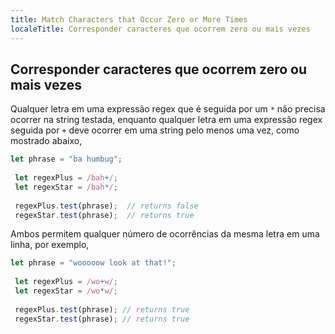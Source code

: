 ```yaml
---
title: Match Characters that Occur Zero or More Times
localeTitle: Corresponder caracteres que ocorrem zero ou mais vezes
---
```

## Corresponder caracteres que ocorrem zero ou mais vezes

Qualquer letra em uma expressão regex que é seguida por um `*` não precisa ocorrer na string testada, enquanto qualquer letra em uma expressão regex seguida por `+` deve ocorrer em uma string pelo menos uma vez, como mostrado abaixo,

```javascript
let phrase = "ba humbug"; 
 
 let regexPlus = /bah+/; 
 let regexStar = /bah*/; 
 
 regexPlus.test(phrase);  // returns false 
 regexStar.test(phrase);  // returns true 
```

Ambos permitem qualquer número de ocorrências da mesma letra em uma linha, por exemplo,

```javascript
let phrase = "wooooow look at that!"; 
 
 let regexPlus = /wo+w/; 
 let regexStar = /wo*w/; 
 
 regexPlus.test(phrase); // returns true 
 regexStar.test(phrase); // returns true 

```